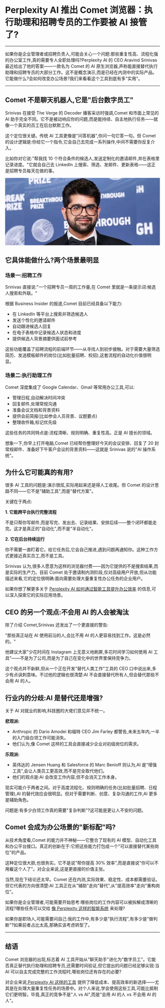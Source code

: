 # Perplexity AI 推出 Comet 浏览器：执行助理和招聘专员的工作要被 AI 接管了?

---

如果你是企业管理者或招聘负责人,可能会关心一个问题:那些重复性高、流程化强的办公室工作,真的需要专人全职处理吗?Perplexity AI 的 CEO Aravind Srinivas 最近给出了他的答案——一款名为 Comet 的 AI 原生浏览器,声称能直接替代执行助理和招聘专员的大部分工作。这不是概念演示,而是已经在内测中的实际产品。它能做什么?会如何改变办公场景?我们来看看这个工具到底有多"实用"。

---

## Comet 不是聊天机器人,它是"后台数字员工"

Srinivas 在接受 The Verge 的 Decoder 播客采访时强调,Comet 和市面上常见的 AI 助手完全不同。它不是被动响应你的问题,而是能持续、自主地执行任务——就像一个真实的员工在后台默默工作。

这个定位很关键。传统 AI 工具更像是"问答机器",你问一句它答一句。但 Comet 的设计逻辑是:你给它一个指令,它会自己去完成一系列操作,中间不需要你反复介入。

比如你对它说:"帮我找 10 个符合条件的候选人,发送定制化的邀请邮件,并在表格里记录进度。"它就会自己去 LinkedIn 上搜索、筛选、发邮件、更新表格——这正是招聘专员每天在做的事。

![AI 浏览器执行多任务流程示意](image/96843873994.webp)

## 它具体能做什么?两个场景最明显

### 场景一:招聘工作

Srinivas 直接说:"一个招聘专员一周的工作量,在 Comet 里就是一条提示词:候选人搜索和外联。"

根据 Business Insider 的报道,Comet 目前已经具备以下能力:

- 在 LinkedIn 等平台上搜索并筛选候选人
- 发送个性化的邀请邮件
- 自动跟进候选人回复
- 在电子表格中记录候选人状态和进度
- 提供候选人背景摘要供面试前参考

这些功能覆盖了招聘流程的前端环节——从寻找人到初步接触。对于需要大量筛选简历、发送模板邮件的岗位(比如批量招聘、校招),这套流程的自动化价值很明显。

### 场景二:执行助理工作

Comet 深度集成了 Google Calendar、Gmail 等常用办公工具,可以:

- 管理日程,自动解决时间冲突
- 回复邮件,处理常规沟通
- 准备会议文档和背景资料
- 提供会前简报(比如参会人员背景、议题要点)
- 整理收件箱,标记优先级

这些任务的共同特点是:流程清晰、规则明确、重复性高。正是 AI 擅长的领域。

想象一下,你早上打开电脑,Comet 已经帮你整理好今天的会议安排、回复了 20 封常规邮件、准备好下午客户会议的背景资料——这就是 Srinivas 说的"AI 操作系统"。

## 为什么它可能真的有用?

很多 AI 工具的问题是:演示很炫,实际用起来还是得人工收尾。但 Comet 的设计思路不同——它不是"辅助工具",而是"替代方案"。

关键在于两点:

**1. 它能跨平台执行完整流程**

不是只帮你写邮件,而是写完、发出去、记录结果、安排后续——整个闭环都能走完。这才是真正的"自动化",而不是"半自动化"。

**2. 它在后台持续运行**

你不需要一直盯着它。给它任务后,它会自己推进,遇到问题再通知你。这种工作方式更接近真实员工,而不是工具。

Srinivas 认为,很多人愿意为这样的浏览器付费——因为它提供的不是搜索结果,而是实际的生产力。目前 Comet 处于邀请制内测阶段,仅对高级用户开放,但从功能描述来看,它的定位很明确:面向需要处理大量重复性办公任务的企业用户。

如果你想了解更多关于 [Perplexity AI 如何通过智能工具提升办公效率](https://pplx.ai/ixkwood69619635) 的信息,可以深入探索它的实际应用场景。

## CEO 的另一个观点:不会用 AI 的人会被淘汰

除了介绍 Comet,Srinivas 还发出了一个更直接的警告:

"那些真正站在 AI 使用前沿的人,会比不用 AI 的人更容易找到工作。这是必然的。"

他建议大家"少花时间在 Instagram 上无意义地刷屏,多花时间学习如何使用 AI 工具"——不是为了公司,而是为了自己在变化中的世界里保持竞争力。

这个观点并不新鲜,但从一个正在开发"替代人类工作"工具的 CEO 口中说出来,多少有点讽刺意味。不过他的逻辑也很清楚:AI 不会直接替代所有人,但会替代那些不会用 AI 的人。

## 行业内的分歧:AI 是替代还是增强?

关于 AI 对就业的影响,科技圈的大佬们意见并不统一。

**悲观派:**

- Anthropic 的 Dario Amodei 和福特 CEO Jim Farley 都警告,未来五年内,一半的入门级白领工作可能消失。
- 他们认为,像 Comet 这样的工具会直接减少企业对初级岗位的需求。

**乐观派:**

- 英伟达的 Jensen Huang 和 Salesforce 的 Marc Benioff 则认为,AI 是"增强工具",会让人类员工更高效,而不是完全取代他们。
- 他们的观点是:AI 会改变工作内容,但不会消灭工作本身。

现实可能介于两者之间。对于高度流程化、规则明确的任务(比如批量招聘、日程管理),AI 的替代效应会很明显。但对于需要判断、创意、复杂沟通的工作,AI 更多是辅助角色。

问题是:有多少白领工作真的需要"复杂判断"?这可能是更让人不安的问题。

## Comet 会成为办公场景的"新标配"吗?

从技术角度看,Comet 的能力并不神秘——它整合了现有的 AI 模型、自动化工具和办公平台接口。真正的创新在于:它把这些能力打包成一个"可以直接替代某些岗位"的产品。

这种定位很大胆,也很务实。它不是说"帮你提高 30% 效率",而是直接说"你可以不用雇这个人了"。对企业来说,这是更直接的价值主张。

当然,现在下结论还太早。Comet 还在内测,实际效果、稳定性、成本都需要验证。但它代表的方向很清楚:AI 工具正在从"辅助"走向"替代",从"提高效率"走向"重构岗位"。

如果你是企业管理者,可能需要开始思考:哪些岗位的工作内容可以被拆解成清晰的流程?哪些任务可以交给 [像 Perplexity 这样的智能系统](https://pplx.ai/ixkwood69619635) 来处理?

如果你是职场人,可能需要问自己:我的工作中,有多少是"执行流程",有多少是"做判断"?如果前者占比太高,那确实该考虑转型了。

---

## 结语

Comet 浏览器的出现,标志着 AI 工具开始从"聊天助手"进化为"数字员工"。它能否真正替代执行助理和招聘专员,还需要时间验证,但它提出的问题已经足够尖锐:当 AI 可以自主完成完整的工作流程时,哪些岗位还有存在的必要?

对企业来说,[Perplexity AI 这样的工具](https://pplx.ai/ixkwood69619635) 提供了降低成本、提高效率的新选择——尤其是在处理大量重复性任务的场景中。对个人来说,学会使用这些工具,可能比抵制它们更明智。毕竟,真正的竞争不是"人 vs AI",而是"会用 AI 的人 vs 不会用 AI 的人"。
